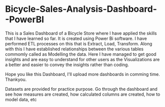 # Bicycle-Sales-Analysis-Dashboard--PowerBI
This is a Sales Dashboard of a Bicycle Store where I have applied the skills that I have learned so far. It is created using Power Bi software. I have performed ETL processes on this that is Extract, Load, Transform. Along with this I have established relationships between the various tables commomly called as Modelling the data. Here I have managed to get good insights and are easy to understand for other users as the Visualizations are a better and easier to convey the insights rather than coding.

Hope you like this Dashboard, I'll upload more dashboards in comming time. Thankyou.

Datasets are provided for practice purpose. Go through the dashboard and see how measures are created, how calculated columns are created, how to model data, etc


